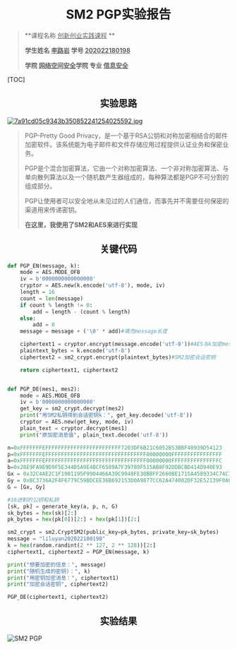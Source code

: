 # <center>SM2 PGP实验报告</center>

>**课程名称     <u>创新创业实践课程</u>  **       
>
>**学生姓名   <u>李路岩</u>      学号  <u>202022180198</u>**     
>
>**学院   <u>网络空间安全</u>学院    专业  <u>信息安全</u>**   

[TOC]

## <center>实验思路</center>
<a href="https://img.gejiba.com/image/Ey7IlC"><img src="https://img.gejiba.com/images/7a91cd05c9343b350852241254025592.jpg" alt="7a91cd05c9343b350852241254025592.jpg" border="0"></a>
>PGP-Pretty Good Privacy，是一个基于RSA公钥和对称加密相结合的邮件加密软件。该系统能为电子邮件和文件存储应用过程提供认证业务和保密业务。
>
>PGP是个混合加密算法，它由一个对称加密算法、一个非对称加密算法、与单向散列算法以及一个随机数产生器组成的，每种算法都是PGP不可分割的组成部分。
>
>PGP让使用者可以安全地从未见过的人们通信，而事先并不需要任何保密的渠道用来传递密钥。
>
>**在这里，我使用了SM2和AES来进行实现**


## <center>关键代码</center>

```python
def PGP_EN(message, k):
    mode = AES.MODE_OFB
    iv = b'0000000000000000'
    cryptor = AES.new(k.encode('utf-8'), mode, iv)
    length = 16
    count = len(message)
    if count % length != 0:
        add = length - (count % length)
    else:
        add = 0
    message = message + ('\0' * add)#填充message长度

    ciphertext1 = cryptor.encrypt(message.encode('utf-8'))#AES与k加密message
    plaintext_bytes = k.encode('utf-8')
    ciphertext2 = sm2_crypt.encrypt(plaintext_bytes)#SM2加密会话密钥

    return ciphertext1, ciphertext2


def PGP_DE(mes1, mes2):
    mode = AES.MODE_OFB
    iv = b'0000000000000000'
    get_key = sm2_crypt.decrypt(mes2)
    print("用SM2私钥得到会话密钥k：", get_key.decode('utf-8'))
    cryptor = AES.new(get_key, mode, iv)
    plain_text = cryptor.decrypt(mes1)
    print("原加密消息值", plain_text.decode('utf-8'))

n=0xFFFFFFFEFFFFFFFFFFFFFFFFFFFFFFFF7203DF6B21C6052B53BBF40939D54123
p=0xFFFFFFFEFFFFFFFFFFFFFFFFFFFFFFFFFFFFFFFF00000000FFFFFFFFFFFFFFFF
a=0xFFFFFFFEFFFFFFFFFFFFFFFFFFFFFFFFFFFFFFFF00000000FFFFFFFFFFFFFFFC
b=0x28E9FA9E9D9F5E344D5A9E4BCF6509A7F39789F515AB8F92DDBCBD414D940E93
Gx = 0x32C4AE2C1F1981195F9904466A39C9948FE30BBFF2660BE1715A4589334C74C7
Gy = 0xBC3736A2F4F6779C59BDCEE36B692153D0A9877CC62A474002DF32E52139F0A0
G = [Gx, Gy]

#16进制的公钥和私钥
[sk, pk] = generate_key(a, p, n, G)
sk_bytes = hex(sk)[2:]
pk_bytes = hex(pk[0])[2:] + hex(pk[1])[2:]

sm2_crypt = sm2.CryptSM2(public_key=pk_bytes, private_key=sk_bytes)
message = "liluyan202022180198"
k = hex(random.randint(2 ** 127, 2 ** 128))[2:]
ciphertext1, ciphertext2 = PGP_EN(message, k)

print("想要加密的信息：", message)
print("随机生成的密钥)：", k)
print("用密钥加密消息：", ciphertext1)
print("加密会话密钥", ciphertext2)

PGP_DE(ciphertext1, ciphertext2)
```



## <center>实验结果</center>

<img src="https://img.gejiba.com/images/e0e2c79eb12f24b58ca8736c3fa42caf.png" alt="SM2 PGP" border="0">
